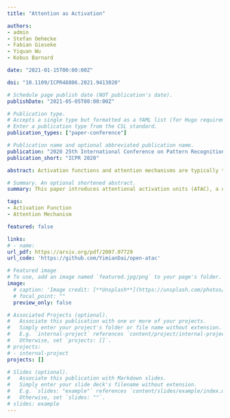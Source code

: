 ```yaml
---
title: "Attention as Activation"

authors:
- admin
- Stefan Oehmcke
- Fabian Gieseke
- Yiquan Wu
- Kobus Barnard

date: "2021-01-15T00:00:00Z"

doi: "10.1109/ICPR48806.2021.9413020"

# Schedule page publish date (NOT publication's date).
publishDate: "2021-05-05T00:00:00Z"

# Publication type.
# Accepts a single type but formatted as a YAML list (for Hugo requirements).
# Enter a publication type from the CSL standard.
publication_types: ["paper-conference"]

# Publication name and optional abbreviated publication name.
publication: "2020 25th International Conference on Pattern Recognition (ICPR)"
publication_short: "ICPR 2020"

abstract: Activation functions and attention mechanisms are typically treated as having different purposes and have evolved differently. However, both concepts can be formulated as a nonlinear gating function. Inspired by their similarity, we propose a novel type of activation units called attentional activation units as a unification of activation functions and attention mechanisms. In particular, we propose a local channel attention module for the simultaneous non-linear activation and element-wise feature refinement, which locally aggregates point-wise cross channel feature contexts. By replacing the wellknown rectified linear units by such ATAC units in convolutional networks, we can construct fully attentional networks that perform significantly better with a modest number of additional parameters. We conducted detailed ablation studies on the ATAC units using several host networks with varying network depths to empirically verify the effectiveness and efficiency of the units. Furthermore, we compared the performance of the ATAC units against existing activation functions as well as other attention mechanisms on the CIFAR-10, CIFAR-100, and ImageNet datasets. Our experimental results show that networks constructed with the proposed ATAC units generally yield performance gains over their competitors given a comparable number of parameters.

# Summary. An optional shortened abstract.
summary: This paper introduces attentional activation units (ATAC), a unification of activation functions and attention mechanisms. ATAC units include a local channel attention module for simultaneous non-linear activation and element-wise feature refinement, locally aggregating point-wise cross-channel feature contexts in convolutional networks.

tags:
- Activation Function
- Attention Mechanism

featured: false

links:
# - name: 
url_pdf: https://arxiv.org/pdf/2007.07729
url_code: 'https://github.com/YimianDai/open-atac'

# Featured image
# To use, add an image named `featured.jpg/png` to your page's folder. 
image:
  # caption: 'Image credit: [**Unsplash**](https://unsplash.com/photos/s9CC2SKySJM)'
  # focal_point: ""
  preview_only: false

# Associated Projects (optional).
#   Associate this publication with one or more of your projects.
#   Simply enter your project's folder or file name without extension.
#   E.g. `internal-project` references `content/project/internal-project/index.md`.
#   Otherwise, set `projects: []`.
# projects:
# - internal-project
projects: []

# Slides (optional).
#   Associate this publication with Markdown slides.
#   Simply enter your slide deck's filename without extension.
#   E.g. `slides: "example"` references `content/slides/example/index.md`.
#   Otherwise, set `slides: ""`.
# slides: example
---
```


